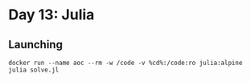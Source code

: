 # Day 13: Julia

## Launching

```
docker run --name aoc --rm -w /code -v %cd%:/code:ro julia:alpine julia solve.jl
```
